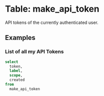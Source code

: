 # Table: make_api_token

API tokens of the currently authenticated user.

## Examples

### List of all my API Tokens

```sql
select
  token,
  label,
  scope,
  created 
from
  make_api_token
```
